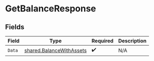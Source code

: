 # GetBalanceResponse


## Fields

| Field                                                                       | Type                                                                        | Required                                                                    | Description                                                                 |
| --------------------------------------------------------------------------- | --------------------------------------------------------------------------- | --------------------------------------------------------------------------- | --------------------------------------------------------------------------- |
| `Data`                                                                      | [shared.BalanceWithAssets](../../../pkg/models/shared/balancewithassets.md) | :heavy_check_mark:                                                          | N/A                                                                         |